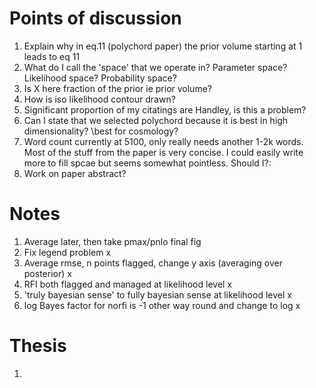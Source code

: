 # Points of discussion
1. Explain why in eq.11 (polychord paper) the prior volume starting at 1 leads
   to eq 11
2. What do I call the 'space' that we operate in? Parameter space? Likelihood space? Probability space?
3. Is X here fraction of the prior ie prior volume?
4. How is iso likelihood contour drawn?
5. Significant proportion of my citatings are Handley, is this a problem?
6. Can I state that we selected polychord because it is best in high dimensionality?
   \best for cosmology?
7. Word count currently at 5100, only really needs another 1-2k words. Most of the stuff from the paper is very concise. I could easily write more to fill spcae but seems somewhat pointless. Should I?:
8. Work on paper abstract?

# Notes 
1. Average later, then take pmax/pnlo final fig
2. Fix legend problem x
3. Average rmse, n points flagged, change y axis (averaging over posterior) x
4. RFI both flagged and managed at likelihood level x
5. 'truly bayesian sense' to fully bayesian sense at likelihood level x
6. log Bayes factor for norfi is -1 other way round and change to log x

# Thesis

1. 
